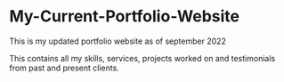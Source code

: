 # My-Current-Portfolio-Website
This is my updated portfolio website as of september 2022

This contains all my skills, services, projects worked on and testimonials from past and present clients.
